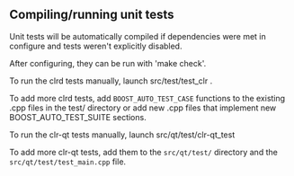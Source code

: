 Compiling/running unit tests
------------------------------------

Unit tests will be automatically compiled if dependencies were met in configure
and tests weren't explicitly disabled.

After configuring, they can be run with 'make check'.

To run the clrd tests manually, launch src/test/test_clr .

To add more clrd tests, add `BOOST_AUTO_TEST_CASE` functions to the existing
.cpp files in the test/ directory or add new .cpp files that
implement new BOOST_AUTO_TEST_SUITE sections.

To run the clr-qt tests manually, launch src/qt/test/clr-qt_test

To add more clr-qt tests, add them to the `src/qt/test/` directory and
the `src/qt/test/test_main.cpp` file.
